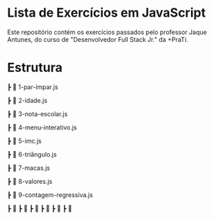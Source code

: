 # Lista de Exercícios em JavaScript

Este repositório contém os exercícios passados pelo professor Jaque Antunes, do curso de "Desenvolvedor Full Stack Jr." da +PraTi. 

# Estrutura

┣ 📜 1-par-impar.js

┣ 📜 2-idade.js

┣ 📜 3-nota-escolar.js

┣ 📜 4-menu-interativo.js

┣ 📜 5-imc.js

┣ 📜 6-triângulo.js

┣ 📜 7-macas.js

┣ 📜 8-valores.js

┣ 📜 9-contagem-regressiva.js

┣ 📜 
┣ 📜 
┣ 📜 
┣ 📜 
┣ 📜 
┣ 📜 

